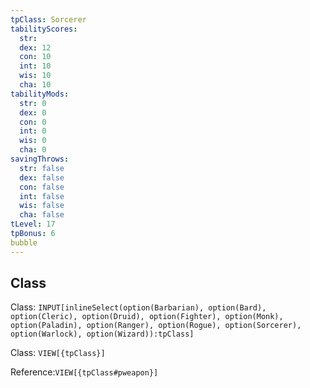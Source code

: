 ```yaml
---
tpClass: Sorcerer
tabilityScores:
  str: 
  dex: 12
  con: 10
  int: 10
  wis: 10
  cha: 10
tabilityMods:
  str: 0
  dex: 0
  con: 0
  int: 0
  wis: 0
  cha: 0
savingThrows:
  str: false
  dex: false
  con: false
  int: false
  wis: false
  cha: false
tLevel: 17
tpBonus: 6
bubble
---
```


## Class
Class: `INPUT[inlineSelect(option(Barbarian), option(Bard), option(Cleric), option(Druid), option(Fighter), option(Monk), option(Paladin), option(Ranger), option(Rogue), option(Sorcerer), option(Warlock), option(Wizard)):tpClass]`

Class: `VIEW[{tpClass}]`

Reference:`VIEW[{tpClass#pweapon}]`

